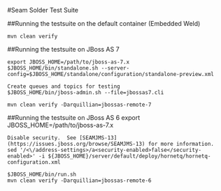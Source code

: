 #Seam Solder Test Suite

##Running the testsuite on the default container (Embedded Weld)

    mvn clean verify 

##Running the testsuite on JBoss AS 7

    export JBOSS_HOME=/path/to/jboss-as-7.x
    $JBOSS_HOME/bin/standalone.sh --server-config=$JBOSS_HOME/standalone/configuration/standalone-preview.xml
    
    Create queues and topics for testing
    $JBOSS_HOME/bin/jboss-admin.sh --file=jbossas7.cli
    
    mvn clean verify -Darquillian=jbossas-remote-7
    
##Running the testsuite on JBoss AS 6
    export JBOSS_HOME=/path/to/jboss-as-7.x
    
    Disable security.  See [SEAMJMS-13](https://issues.jboss.org/browse/SEAMJMS-13) for more information.
    sed '/<\/address-settings>/a<security-enabled>false</security-enabled>' -i ${JBOSS_HOME}/server/default/deploy/hornetq/hornetq-configuration.xml
    
    $JBOSS_HOME/bin/run.sh
	mvn clean verify -Darquillian=jbossas-remote-6

